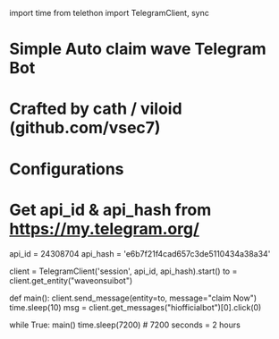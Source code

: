 import time
from telethon import TelegramClient, sync

# Simple Auto claim wave Telegram Bot
# Crafted by cath / viloid (github.com/vsec7)

# Configurations
# Get api_id & api_hash from https://my.telegram.org/
api_id = 24308704
api_hash = 'e6b7f21f4cad657c3de5110434a38a34'

client = TelegramClient('session', api_id, api_hash).start()
to = client.get_entity("waveonsuibot")

def main():	
  client.send_message(entity=to, message="claim Now")
  time.sleep(10)
  msg = client.get_messages("hiofficialbot")[0].click(0)


while True:
  main()
  time.sleep(7200) # 7200 seconds = 2 hours 
